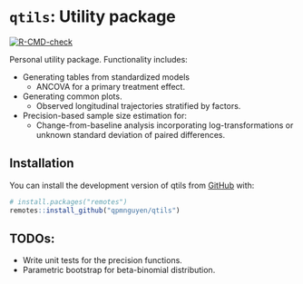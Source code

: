 
# `qtils`: Utility package 


<!-- badges: start -->
[![R-CMD-check](https://github.com/qpmnguyen/qtils/actions/workflows/R-CMD-check.yaml/badge.svg)](https://github.com/qpmnguyen/qtils/actions/workflows/R-CMD-check.yaml)
<!-- badges: end -->

Personal utility package. Functionality includes: 

* Generating tables from standardized models  
    * ANCOVA for a primary treatment effect.    
* Generating common plots. 
    * Observed longitudinal trajectories stratified by factors.    
* Precision-based sample size estimation for:  
    * Change-from-baseline analysis incorporating log-transformations or unknown standard deviation of paired differences. 

## Installation

You can install the development version of qtils from [GitHub](https://github.com/) with:

``` r
# install.packages("remotes")
remotes::install_github("qpmnguyen/qtils")
```

## TODOs:  

* Write unit tests for the precision functions.
* Parametric bootstrap for beta-binomial distribution. 
